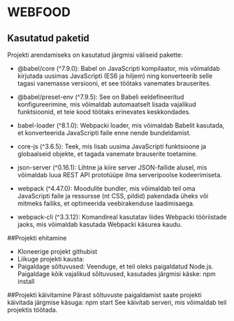 # WEBFOOD 
## Kasutatud paketid
Projekti arendamiseks on kasutatud järgmisi väliseid pakette:

- @babel/core (^7.9.0): Babel on JavaScripti kompilaator, mis võimaldab kirjutada uusimas JavaScripti (ES6 ja hiljem) ning konverteerib selle tagasi vanemasse versiooni, et see töötaks vanemates brauserites.

- @babel/preset-env (^7.9.5): See on Babeli eeldefineeritud konfigureerimine, mis võimaldab automaatselt lisada vajalikud funktsioonid, et teie kood töötaks erinevates keskkondades.

- babel-loader (^8.1.0): Webpacki loader, mis võimaldab Babelit kasutada, et konverteerida JavaScripti faile enne nende bundeldamist.

- core-js (^3.6.5): Teek, mis lisab uusima JavaScripti funktsioone ja globaalseid objekte, et tagada vanemate brauserite toetamine.

- json-server (^0.16.1): Lihtne ja kiire server JSON-failide alusel, mis võimaldab luua REST API prototüüpe ilma serveripoolse kodeerimiseta.

- webpack (^4.47.0): Moodulite bundler, mis võimaldab teil oma JavaScripti faile ja ressursse (nt CSS, pildid) pakendada üheks või mitmeks failiks, et optimeerida veebirakenduse laadimisaega.

- webpack-cli (^3.3.12): Komandireal kasutatav liides Webpacki tööriistade jaoks, mis võimaldab kasutada Webpacki käsurea kaudu.

##Projekti ehitamine

- Kloneerige projekt githubist
- Liikuge projekti kausta:
- Paigaldage sõltuvused: Veenduge, et teil oleks paigaldatud Node.js. Paigaldage kõik vajalikud sõltuvused, kasutades järgmisi käske:
  npm install


##Projekti käivitamine
Pärast sõltuvuste paigaldamist saate projekti käivitada järgmise käsuga:
npm start
See käivitab serveri, mis võimaldab teil projektis töötada.
